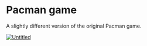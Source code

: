# Pacman game
A slightly different version of the original Pacman game. 

<a href="https://ibb.co/0shWvZ2"><img src="https://i.ibb.co/nPzVtfm/Untitled.jpg" alt="Untitled" border="0"></a>
